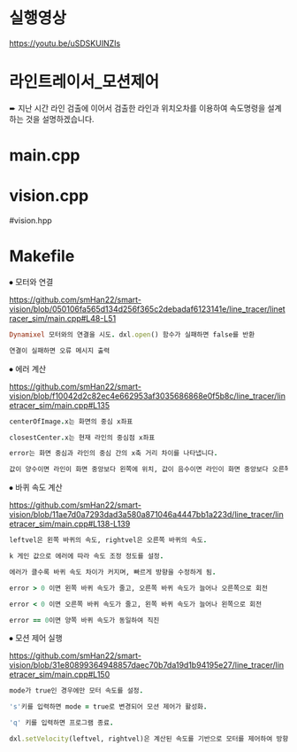 # 실행영상

https://youtu.be/uSDSKUINZIs

# 라인트레이서_모션제어

➨ 지난 시간 라인 검출에 이어서 검출한 라인과 위치오차를 이용하여 속도명령을 설계하는 것을 설명하겠습니다.

# main.cpp

# vision.cpp

#vision.hpp

# Makefile


⦁ 모터와 연결

https://github.com/smHan22/smart-vision/blob/050106fa565d134d256f365c2debadaf6123141e/line_tracer/linetracer_sim/main.cpp#L48-L51

```ruby
Dynamixel 모터와의 연결을 시도. dxl.open() 함수가 실패하면 false를 반환

연결이 실패하면 오류 메시지 출력
```

⦁ 에러 계산

https://github.com/smHan22/smart-vision/blob/f10042d2c82ec4e662953af3035686868e0f5b8c/line_tracer/linetracer_sim/main.cpp#L135

```ruby
centerOfImage.x는 화면의 중심 x좌표

closestCenter.x는 현재 라인의 중심점 x좌표

error는 화면 중심과 라인의 중심 간의 x축 거리 차이를 나타냅니다.

값이 양수이면 라인이 화면 중앙보다 왼쪽에 위치, 값이 음수이면 라인이 화면 중앙보다 오른쪽에 위치, 값이 0이면 라인이 화면 중앙에 정확히 위치
```

⦁ 바퀴 속도 계산

https://github.com/smHan22/smart-vision/blob/11ae7d0a7293dad3a580a871046a4447bb1a223d/line_tracer/linetracer_sim/main.cpp#L138-L139

```ruby
leftvel은 왼쪽 바퀴의 속도, rightvel은 오른쪽 바퀴의 속도.

k 게인 값으로 에러에 따라 속도 조정 정도를 설정.

에러가 클수록 바퀴 속도 차이가 커지며, 빠르게 방향을 수정하게 됨.

error > 0 이면 왼쪽 바퀴 속도가 줄고, 오른쪽 바퀴 속도가 늘어나 오른쪽으로 회전

error < 0 이면 오른쪽 바퀴 속도가 줄고, 왼쪽 바퀴 속도가 늘어나 왼쪽으로 회전

error == 0이면 양쪽 바퀴 속도가 동일하여 직진
```

⦁ 모션 제어 실행

https://github.com/smHan22/smart-vision/blob/31e80899364948857daec70b7da19d1b94195e27/line_tracer/linetracer_sim/main.cpp#L150

```ruby
mode가 true인 경우에만 모터 속도를 설정.

's'키를 입력하면 mode = true로 변경되어 모션 제어가 활성화.

'q' 키를 입력하면 프로그램 종료.

dxl.setVelocity(leftvel, rightvel)은 계산된 속도를 기반으로 모터를 제어하여 방향 및 이동 속도를 설정.
```
